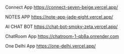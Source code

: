 
Connect App
https://connect-seven-beige.vercel.app/

 NOTES APP
 https://note-app-jade-eight.vercel.app/


AI CHAT BOT
https://chat-bot-smoky-zeta.vercel.app/


ChatRoom App
https://chatroom-1-qb8a.onrender.com


One Delhi App
https://one-delhi.vercel.app/
